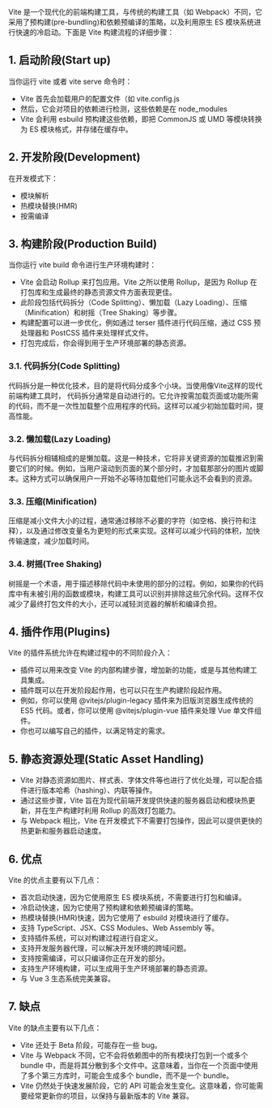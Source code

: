 Vite 是一个现代化的前端构建工具，与传统的构建工具（如 Webpack）不同，它采用了预构建(pre-bundling)和依赖预编译的策略，以及利用原生 ES 模块系统进行快速的冷启动。下面是 Vite 构建流程的详细步骤：

## 1. 启动阶段(Start up)

当你运行 vite 或者 vite serve 命令时：

- Vite 首先会加载用户的配置文件（如 vite.config.js
- 然后，它会对项目的依赖进行检测，这些依赖是在 node_modules
- Vite 会利用 esbuild 预构建这些依赖，即把 CommonJS 或 UMD 等模块转换为 ES 模块格式，并存储在缓存中。

## 2. 开发阶段(Development)

在开发模式下：

- 模块解析
- 热模块替换(HMR)
- 按需编译

## 3. 构建阶段(Production Build)

当你运行 vite build 命令进行生产环境构建时：

- Vite 会启动 Rollup 来打包应用。Vite 之所以使用 Rollup，是因为 Rollup 在打包库和生成最终的静态资源文件方面表现更佳。
- 此阶段包括代码拆分（Code Splitting）、懒加载（Lazy Loading）、压缩（Minification）和树摇（Tree Shaking）等步骤。
- 构建配置可以进一步优化，例如通过 terser 插件进行代码压缩，通过 CSS 预处理器和 PostCSS 插件来处理样式文件。
- 打包完成后，你会得到用于生产环境部署的静态资源。

### 3.1. 代码拆分(Code Splitting)

代码拆分是一种优化技术，目的是将代码分成多个小块。当使用像Vite这样的现代前端构建工具时， 代码拆分通常是自动进行的。它允许按需加载页面或功能所需的代码，而不是一次性加载整个应用程序的代码。这样可以减少初始加载时间，提高性能。

### 3.2. 懒加载(Lazy Loading)

与代码拆分相辅相成的是懒加载。这是一种技术，它将非关键资源的加载推迟到需要它们的时候。例如，当用户滚动到页面的某个部分时，才加载那部分的图片或脚本。这种方式可以确保用户一开始不必等待加载他们可能永远不会看到的资源。

### 3.3. 压缩(Minification)

压缩是减小文件大小的过程，通常通过移除不必要的字符（如空格、换行符和注释），以及通过修改变量名为更短的形式来实现。这样可以减少代码的体积，加快传输速度，减少加载时间。

### 3.4. 树摇(Tree Shaking)

树摇是一个术语，用于描述移除代码中未使用的部分的过程。例如，如果你的代码库中有未被引用的函数或模块，构建工具可以识别并排除这些冗余代码。这样不仅减少了最终打包文件的大小，还可以减轻浏览器的解析和编译负担。

## 4. 插件作用(Plugins)

Vite 的插件系统允许在构建过程中的不同阶段介入：

- 插件可以用来改变 Vite 的内部构建步骤，增加新的功能，或是与其他构建工具集成。
- 插件既可以在开发阶段起作用，也可以只在生产构建阶段起作用。
- 例如，你可以使用 @vitejs/plugin-legacy 插件来为旧版浏览器生成传统的 ES5 代码。或者，你可以使用 @vitejs/plugin-vue 插件来处理 Vue 单文件组件。
- 你也可以编写自己的插件，以满足特定的需求。

## 5. 静态资源处理(Static Asset Handling)

- Vite 对静态资源如图片、样式表、字体文件等也进行了优化处理，可以配合插件进行版本哈希（hashing）、内联等操作。
- 通过这些步骤，Vite 旨在为现代前端开发提供快速的服务器启动和模块热更新，并在生产构建时利用 Rollup 的高效打包能力。
- 与 Webpack 相比，Vite 在开发模式下不需要打包操作，因此可以提供更快的热更新和服务器启动速度。

## 6. 优点

Vite 的优点主要有以下几点：

- 首次启动快速，因为它使用原生 ES 模块系统，不需要进行打包和编译。
- 冷启动快速，因为它使用了预构建和依赖预编译的策略。
- 热模块替换(HMR)快速，因为它使用了 esbuild 对模块进行了缓存。
- 支持 TypeScript、JSX、CSS Modules、Web Assembly 等。
- 支持插件系统，可以对构建过程进行自定义。
- 支持开发服务器代理，可以解决开发环境的跨域问题。
- 支持按需编译，可以只编译你正在开发的部分。
- 支持生产环境构建，可以生成用于生产环境部署的静态资源。
- 与 Vue 3 生态系统完美兼容。

## 7. 缺点

Vite 的缺点主要有以下几点：

- Vite 还处于 Beta 阶段，可能存在一些 bug。
- Vite 与 Webpack 不同，它不会将依赖图中的所有模块打包到一个或多个 bundle 中，而是将其分散到多个文件中。这意味着，当你在一个页面中使用了多个第三方库时，可能会生成多个 bundle，而不是一个 bundle。
- Vite 仍然处于快速发展阶段，它的 API 可能会发生变化。这意味着，你可能需要经常更新你的项目，以保持与最新版本的 Vite 兼容。
